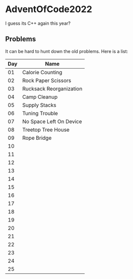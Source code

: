 # AdventOfCode2022

I guess its C++ again this year? 

## Problems

It can be hard to hunt down the old problems. Here is a list:

| Day | Name                    | 
| --- | ----------------------- |
| 01  | Calorie Counting        |
| 02  | Rock Paper Scissors     |
| 03  | Rucksack Reorganization |
| 04  | Camp Cleanup            |
| 05  | Supply Stacks           |
| 06  | Tuning Trouble          |
| 07  | No Space Left On Device |
| 08  | Treetop Tree House      | 
| 09  | Rope Bridge             |
| 10  |                         |
| 11  |                         |
| 12  |                         |
| 13  |                         |
| 14  |                         |
| 15  |                         |
| 16  |                         |
| 17  |                         |
| 18  |                         |
| 19  |                         |
| 20  |                         |
| 21  |                         |
| 22  |                         |
| 23  |                         |
| 24  |                         |
| 25  |                         |